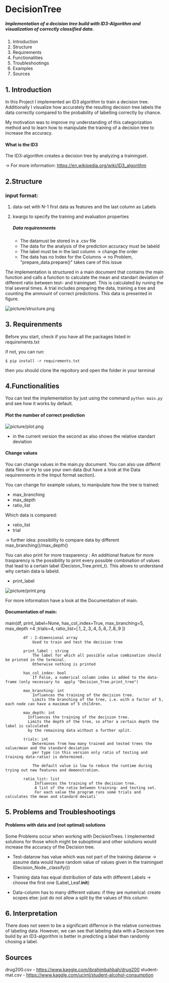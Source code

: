 # DecisionTree
##### Implementation of a decision tree build with ID3-Algorithm and visualization of correctly classified data.

1. Introduction
2. Structure
3. Requirements
4. Functionalities
5. Troubleshootings
6. Examples
7. Sources

## 1. Introduction
In this Project I implemented an ID3 algorithm to train a decision tree.
Additionally I visualize how accurately the resulting decision tree
labels the data correctly compared to the probability of labelling correctly by chance.

My motivation was to improve my understanding of this categorization method
and to learn how to manipulate the training of a decision tree to increase the accuracy.

#### What is the ID3
The ID3-algorithm creates a decision tree by analyzing a trainingset.

-> For more information:  https://en.wikipedia.org/wiki/ID3_algorithm 

## 2.Structure

### input format:

1) data-set with N-1 first data as features and the last column as Labels
2) kwargs to specify the training and evaluation properties    

      ##### Data requirenments
      - The datamust be stored in a .csv file
      - The data for the analysis of the prediction accuracy must be labeld
      - The label must be in the last column -> change the order
      - The data has no Index for the Columns -> no Problem, "prepare_data.prepare()" takes care of this issue

The implementation is structured in a main document that contains the main function
and calls a function to calculate the mean and standart deviation of different ratio between test- and trainingset.
This is calculated by runing the trial several times.
A trial includes preparing the data, training a tree and counting the ammount of correct predictions.
This data is presented in figure.




![picture/structure.png](picture/structure.png)



## 3. Requirenments

Before you start, check if you have all the packages listed in requirements.txt

if not, you can run:

    $ pip install -r requirements.txt

then you should clone the repoitory and open the folder in your terminal

## 4.Functionalities

You can test the implementation by just using the command `python main.py` and see how it works by default.


#### Plot the number of correct prediction


![picture/plot.png](picture/plot.png)

* in the current version the second ax also shows the relative standart deviation


#### Change values
You can change values in the main.py document.
You can also use differnt data files or try to  use your own data (but have a look at the Data requirenments in the Imput format section).

 You can change for example values, to manipulate how the tree is trained:
- max_branching
- max_depth
- ratio_list 

Which data is compared:
- ratio_list
- trial

-> further idea: possibility to compare data by different max_branching()/max_depth()

You can also print for more trasparency :
An additional feature for more trasparency is the possibility to print every possible combination of values that lead to a certain label (Decision_Tree.print_t).
This allows to understand why certain data is labeld.
- print_label

![picture/print.png](picture/print.png)

For more information have a look at the Documentation of main.

#### Documentation of main:
main(df, print_label=None, has_col_index=True, max_branching=5, max_depth =4 ;trials=4, ratio_list=[.1,.2,.3,.4,.5,.6,.7,.8,.9 ])

         
            df : 2-dimensional array
                Used to train and test the decision tree
                
            print_label : string
                The label for which all possible value combination should be printed in the terminal.
                Otherwise nothing is printed

            has_col_index: bool
                If False, a numerical column index is added to the data-frame (only necessary to  apply "Decision_Tree.print_tree")

            max_branching: int
                Influences the training of the decision tree.
                Limits the branching of the tree, i.e. with a factor of 5, each node can have a maximum of 5 children.

            max_depth: int
              Influences the training of the decision tree.
              Limits the depth of the tree, so after a certain depth the label is calculated
              by the remaining data without a further split.

            trials: int
                Determines from how many trained and tested trees the value/mean and the standard deviation
                per type (in this version only ratio of testing and training data-ratio) is determined.

                The default value is low to reduce the runtime during trying out new features and demonstration.

            ratio_list: list
                 Influences the training of the decision tree.
                 A list of the ratio between training- and testing set.
                 For each value the program runs some trials and calculates the mean and standard deviati´



## 5. Problems and Troubleshootings

#### Problems with data and (not optimal) solutions
Some Problems occur when working with DecisionTrees.
I implemented solutions for those which might be suboptimal and other solutions
would increase the accuracy of the Decision tree.

- Test-datarow has value which was not part of the training datarow
-> assume data would have random value of values given in the trainingset (Decision_Node._classify())

- Training data has equal distribution of data with different Labels
-> choose the first one (Label_Leaf.__init__)

- Data-column has to many different values:
  if they are numerical: create scopes
  else: just do not allow a split by the values of this column
  
## 6. Interpretation
There does not seem to be a significant differnce in the relative correctnes of labeling data. However, we can see that labeling data with a Decision tree bulid by an ID3-algorithm is better in predicting a label than randomly chosing a label. 


## Sources
drug200.csv - https://www.kaggle.com/ibrahimbahbah/drug200
student-mat.csv - https://www.kaggle.com/uciml/student-alcohol-consumption



